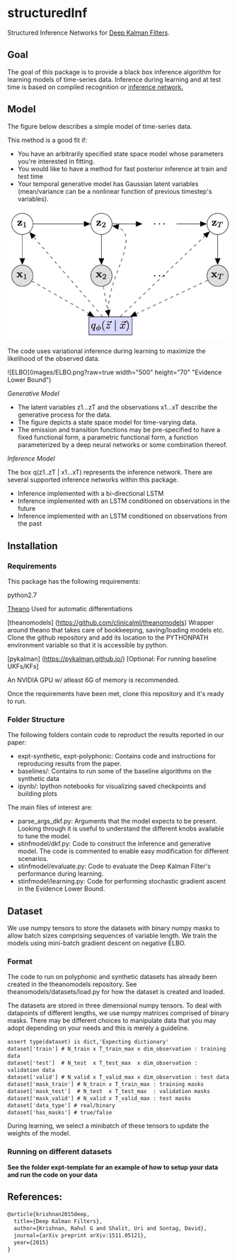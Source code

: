 # structuredInf
Structured Inference Networks for [Deep Kalman Filters](http://arxiv.org/abs/1511.05121).

## Goal
The goal of this package is to provide a black box inference algorithm for learning models of time-series data. 
Inference during learning and at test time is based on compiled recognition or [inference network.](https://arxiv.org/abs/1401.4082)

## Model
The figure below describes a simple model of time-series data.

This method is a good fit if: 
* You have an arbitrarily specified state space model whose parameters you're interested in fitting. 
* You would like to have a method for fast posterior inference at train and test time 
* Your temporal generative model has Gaussian latent variables (mean/variance can be a nonlinear function of previous timestep's variables).

![DKF](images/dkf.png?raw=true "Deep Kalman Filter")

The code uses variational inference during learning to maximize the likelihood of the observed data. 

![ELBO](images/ELBO.png?raw=true width="500" height="70" "Evidence Lower Bound")

*Generative Model* 

* The latent variables z1...zT and the observations x1...xT describe the generative process for the data.
* The figure depicts a state space model for time-varying data. 
* The emission and transition functions may be pre-specified to have a fixed functional form, a parametric functional form, a function parameterized by a deep neural networks or some combination thereof. 

*Inference Model* 

The box q(z1..zT | x1...xT) represents the inference network. There are several supported inference networks within this package. 
* Inference implemented with a bi-directional LSTM
* Inference implemented with an LSTM conditioned on observations in the future
* Inference implemented with an LSTM conditioned on observations from the past

## Installation

### Requirements
This package has the following requirements:

python2.7

[Theano](https://github.com/Theano/Theano)
Used for automatic differentiations

[theanomodels] (https://github.com/clinicalml/theanomodels) 
Wrapper around theano that takes care of bookkeeping, saving/loading models etc. Clone the github repository
and add its location to the PYTHONPATH environment variable so that it is accessible by python.

[pykalman] (https://pykalman.github.io/) 
[Optional: For running baseline UKFs/KFs]

An NVIDIA GPU w/ atleast 6G of memory is recommended.

Once the requirements have been met, clone this repository and it's ready to run. 

### Folder Structure
The following folders contain code to reproduct the results reported in our paper:
* expt-synthetic, expt-polyphonic: Contains code and instructions for reproducing results from the paper.
* baselines/: Contains to run some of the baseline algorithms on the synthetic data
* ipynb/: Ipython notebooks for visualizing saved checkpoints and building plots

The main files of interest are:
* parse_args_dkf.py: Arguments that the model expects to be present. Looking through it is useful to understand the different knobs available to tune the model. 
* stinfmodel/dkf.py: Code to construct the inference and generative model. The code is commented to enable easy modification for different scenarios.
* stinfmodel/evaluate.py: Code to evaluate the Deep Kalman Filter's performance during learning.
* stinfmodel/learning.py: Code for performing stochastic gradient ascent in the Evidence Lower Bound. 

## Dataset

We use numpy tensors to store the datasets with binary numpy masks to allow batch sizes comprising sequences of variable length. We train the models using mini-batch gradient descent on negative ELBO. 

### Format 

The code to run on polyphonic and synthetic datasets has already been created in the theanomodels repository. See theanomodels/datasets/load.py for how the dataset is created and loaded. 

The datasets are stored in three dimensional numpy tensors. 
To deal with datapoints
of different lengths, we use numpy matrices comprised of binary masks. There may be different choices
to manipulate data that you may adopt depending on your needs and this is merely a guideline.

```
assert type(dataset) is dict,'Expecting dictionary'
dataset['train'] # N_train x T_train_max x dim_observation : training data
dataset['test']  # N_test  x T_test_max  x dim_observation : validation data
dataset['valid'] # N_valid x T_valid_max x dim_observation : test data
dataset['mask_train'] # N_train x T_train_max : training masks
dataset['mask_test']  # N_test  x T_test_max  : validation masks
dataset['mask_valid'] # N_valid x T_valid_max : test masks
dataset['data_type'] # real/binary
dataset['has_masks'] # true/false
```
During learning, we select a minibatch of these tensors to update the weights of the model. 

### Running on different datasets

**See the folder expt-template for an example of how to setup your data and run the code on your data**

## References: 
```
@article{krishnan2015deep,
  title={Deep Kalman Filters},
  author={Krishnan, Rahul G and Shalit, Uri and Sontag, David},
  journal={arXiv preprint arXiv:1511.05121},
  year={2015}
}
```
